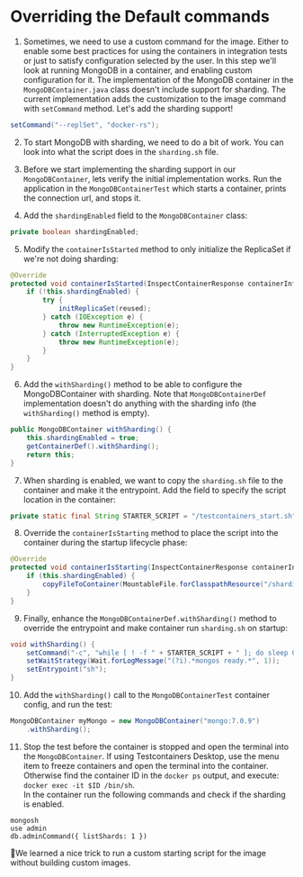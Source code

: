 # Overriding the Default commands

1. Sometimes, we need to use a custom command for the image. Either to enable some best practices for using the containers in integration tests or just to satisfy configuration selected by the user. 
In this step we'll look at running MongoDB in a container, and enabling custom configuration for it.
The implementation of the MongoDB container in the `MongoDBContainer.java` class doesn't include support for sharding. 
The current implementation adds the customization to the image command with `setCommand` method. Let's add the sharding support!
```java
setCommand("--replSet", "docker-rs");
```

2. To start MongoDB with sharding, we need to do a bit of work. You can look into what the script does in the `sharding.sh` file. 

3. Before we start implementing the sharding support in our `MongoDBContainer`, lets verify the initial implementation works. 
Run the application in the `MongoDBContainerTest` which starts a container, prints the connection url, and stops it. 

4. Add the `shardingEnabled` field to the `MongoDBContainer` class: 
```java
private boolean shardingEnabled;
```

5. Modify the `containerIsStarted` method to only initialize the ReplicaSet if we're not doing sharding: 
```java
@Override
protected void containerIsStarted(InspectContainerResponse containerInfo, boolean reused) {
    if (!this.shardingEnabled) {
        try {
            initReplicaSet(reused);
        } catch (IOException e) {
            throw new RuntimeException(e);
        } catch (InterruptedException e) {
            throw new RuntimeException(e);
        }
    }
}
```

6. Add the `withSharding()` method to be able to configure the MongoDBContainer with sharding. Note that `MongoDBContainerDef` implementation doesn't do anything with the sharding info (the `withSharding()` method is empty).
```java
public MongoDBContainer withSharding() {
    this.shardingEnabled = true;
    getContainerDef().withSharding();
    return this;
}
```

7. When sharding is enabled, we want to copy the `sharding.sh` file to the container and make it the entrypoint. Add the field to specify the script location in the container:
```java
private static final String STARTER_SCRIPT = "/testcontainers_start.sh";
```

8. Override the `containerIsStarting` method to place the script into the container during the startup lifecycle phase: 
```java
@Override
protected void containerIsStarting(InspectContainerResponse containerInfo) {
    if (this.shardingEnabled) {
        copyFileToContainer(MountableFile.forClasspathResource("/sharding.sh", 0777), STARTER_SCRIPT);
    }
}
```

9. Finally, enhance the `MongoDBContainerDef.withSharding()` method to override the entrypoint and make container run `sharding.sh` on startup:

```java
void withSharding() {
    setCommand("-c", "while [ ! -f " + STARTER_SCRIPT + " ]; do sleep 0.1; done; " + STARTER_SCRIPT);
    setWaitStrategy(Wait.forLogMessage("(?i).*mongos ready.*", 1));
    setEntrypoint("sh");
}
```

10. Add the `withSharding()` call to the `MongoDBContainerTest` container config, and run the test:
```java
MongoDBContainer myMongo = new MongoDBContainer("mongo:7.0.9")
    .withSharding();
```

11. Stop the test before the container is stopped and open the terminal into the `MongoDBContainer`. If using Testcontainers Desktop, use the menu item to freeze containers and open the terminal into the container.
Otherwise find the container ID in the `docker ps` output, and execute: `docker exec -it $ID /bin/sh`.  
In the container run the following commands and check if the sharding is enabled.  
```shell
mongosh 
use admin
db.adminCommand({ listShards: 1 })
```

🎉We learned a nice trick to run a custom starting script for the image without building custom images.
